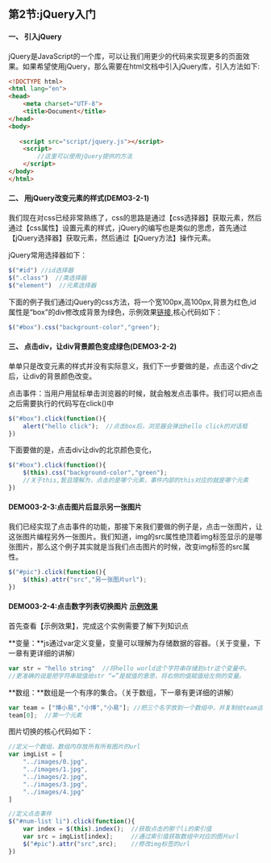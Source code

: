 ## 第2节:jQuery入门

#### 一、 引入jQuery
jQuery是JavaScript的一个库，可以让我们用更少的代码来实现更多的页面效果。如果希望使用jQuery，那么需要在html文档中引入jQuery库，引入方法如下:
``` html
<!DOCTYPE html>
<html lang="en">
<head>
    <meta charset="UTF-8">
    <title>Document</title>
</head>
<body>
   
   <script src="script/jquery.js"></script> 
    <script>
        //这里可以使用jQuery提供的方法
    </script>
</body>
</html>
```

#### 二、 用jQuery改变元素的样式(DEMO3-2-1)

我们现在对css已经非常熟练了，css的思路是通过【css选择器】获取元素，然后通过【css属性】设置元素的样式，jQuery的编写也是类似的思虑，首先通过【jQuery选择器】获取元素，然后通过【jQuery方法】操作元素。

jQuery常用选择器如下：
``` js
$("#id") //id选择器
$(".class")  //类选择器
$("element")  //元素选择器
```

下面的例子我们通过jQuery的css方法，将一个宽100px,高100px,背景为红色,id属性是“box”的div修改成背景为绿色，示例效果[链接](),核心代码如下：
``` js
$("#box").css("backgrount-color","green");
```

#### 三、 点击div，让div背景颜色变成绿色(DEMO3-2-2)

单单只是改变元素的样式并没有实际意义，我们下一步要做的是，点击这个div之后，让div的背景颜色改变。

点击事件：当用户用鼠标单击浏览器的时候，就会触发点击事件。我们可以把点击之后需要执行的代码写在click()中
``` js
$("#box").click(function(){
    alert("hello click");  //点击box后，浏览器会弹出hello click的对话框
})
```

下面要做的是，点击div让div的北京颜色变化，
``` js
$("#box").click(function(){
    $(this).css("background-color","green");
    //关于this,暂且理解为，点击的是哪个元素，事件内部的this对应的就是哪个元素
})
```



#### DEMO03-2-3:点击图片后显示另一张图片

我们已经实现了点击事件的功能，那接下来我们要做的例子是，点击一张图片，让这张图片编程另外一张图片。我们知道，img的src属性绝顶着img标签显示的是哪张图片，那么这个例子其实就是当我们点击图片的时候，改变img标签的src属性。

``` js
$("#pic").click(function(){
    $(this).attr("src","另一张图片url");
})
```

#### DEMO03-2-4:点击数字列表切换图片 [示例效果]()
首先查看【示例效果】，完成这个实例需要了解下列知识点

**变量：**js通过var定义变量，变量可以理解为存储数据的容器。（关于变量，下一章有更详细的讲解）
``` js
var str = "hello string"  //将hello world这个字符串存储到str这个变量中。
//更准确的说是把字符串赋值给str “=”是赋值的意思，将右侧的值赋值给左侧的变量。
```

**数组：**数组是一个有序的集合。（关于数组，下一章有更详细的讲解）
``` js
var team = ["博小易","小博","小易"]; //把三个名字放到一个数组中，并复制给team这个变量
team[0];  //第一个元素
```

图片切换的核心代码如下：
``` js
//定义一个数组，数组内存放所有所有图片的url
var imgList = [
    "../images/0.jpg",
    "../images/1.jpg",
    "../images/2.jpg",
    "../images/3.jpg",
    "../images/4.jpg"
]

//定义点击事件
$("#num-list li").click(function(){
    var index = $(this).index();  //获取点击的那个li的索引值
    var src = imgList[index];     //通过索引值获取数组中对应的图片url
    $("#pic").attr("src",src);    //修改img标签的url
})
```


